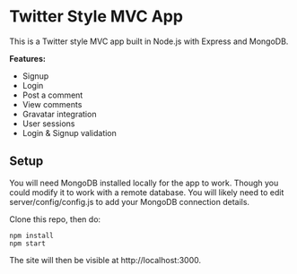 # Twitter Style MVC App

This is a Twitter style MVC app built in Node.js with Express and MongoDB.

**Features:**
* Signup
* Login
* Post a comment
* View comments
* Gravatar integration
* User sessions
* Login & Signup validation

## Setup

You will need MongoDB installed locally for the app to work. Though you could modify it to work with a remote database. You will likely need to edit server/config/config.js to add your MongoDB connection details.

Clone this repo, then do:

```
npm install
npm start
```

The site will then be visible at http://localhost:3000.
